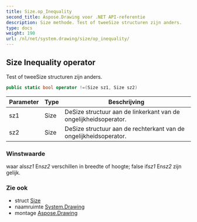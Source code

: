 ```yaml
---
title: Size.op_Inequality
second_title: Aspose.Drawing voor .NET API-referentie
description: Size methode. Test of tweeSize structuren zijn anders.
type: docs
weight: 190
url: /nl/net/system.drawing/size/op_inequality/
---
```

## Size Inequality operator

Test of tweeSize structuren zijn anders.

```csharp
public static bool operator !=(Size sz1, Size sz2)
```

| Parameter | Type | Beschrijving |
| --- | --- | --- |
| sz1 | Size | DeSize structuur aan de linkerkant van de ongelijkheidsoperator. |
| sz2 | Size | DeSize structuur aan de rechterkant van de ongelijkheidsoperator. |

### Winstwaarde

waar als*sz1* En*sz2* verschillen in breedte of hoogte; false if*sz1* En*sz2* zijn gelijk.

### Zie ook

* struct [Size](../)
* naamruimte [System.Drawing](../../size/)
* montage [Aspose.Drawing](../../../)


